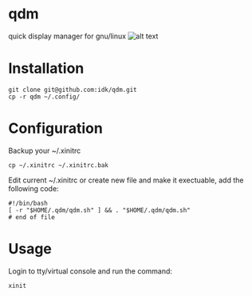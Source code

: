 qdm
===

quick display manager for gnu/linux
![alt text](https://dl.dropbox.com/u/9702684/022031.png "qdm")

Installation
============

    git clone git@github.com:idk/qdm.git
    cp -r qdm ~/.config/

Configuration
=============

Backup your ~/.xinitrc

	cp ~/.xinitrc ~/.xinitrc.bak

Edit current ~/.xinitrc or create new file and make it exectuable, add the following code:

    #!/bin/bash
    [ -r "$HOME/.qdm/qdm.sh" ] && . "$HOME/.qdm/qdm.sh"
    # end of file

Usage
=====

Login to tty/virtual console and run the command:

    xinit